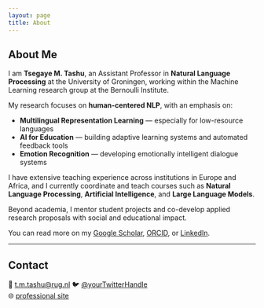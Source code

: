 ```yaml
---
layout: page
title: About
---
```


## About Me

I am **Tsegaye M. Tashu**, an Assistant Professor in **Natural Language Processing** at the University of Groningen, working within the Machine Learning research group at the Bernoulli Institute.

My research focuses on **human-centered NLP**, with an emphasis on:

- **Multilingual Representation Learning** — especially for low-resource languages  
- **AI for Education** — building adaptive learning systems and automated feedback tools  
- **Emotion Recognition** — developing emotionally intelligent dialogue systems

I have extensive teaching experience across institutions in Europe and Africa, and I currently coordinate and teach courses such as **Natural Language Processing**, **Artificial Intelligence**, and **Large Language Models**.

Beyond academia, I mentor student projects and co-develop applied research proposals with social and educational impact.

You can read more on my [Google Scholar](https://scholar.google.co.uk/citations?user=PtsMPscAAAAJ&hl=en), [ORCID](#), or [LinkedIn](https://www.linkedin.com/in/tsegaye-misikir-tashu-phd-aa609955/).

---

## Contact

📧 t.m.tashu@rug.nl 
🐦 [@yourTwitterHandle](https://twitter.com/yourTwitterHandle)  
🌐 [professional site](https://www.rug.nl/staff/t.m.tashu/)
